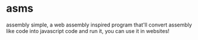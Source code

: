 # asms
assembly simple, a web assembly inspired program that'll convert assembly like code into javascript code and run it, you can use it in websites!
